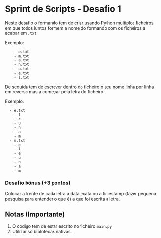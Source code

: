 # Sprint de Scripts - Desafio 1

Neste desafio o formando tem de criar usando Python multiplos ficheiros em que todos juntos formem a nome do formando com os ficheiros a acabar em `.txt`

Exemplo:
```
    - e.txt
    - m.txt
    - a.txt
    - n.txt
    - u.txt
    - e.txt
    - l.txt
```

De seguida tem de escrever dentro do ficheiro o seu nome linha por linha em reverso mas a começar pela letra do ficheiro .

Exemplo:
```
  - e.txt
    - l
    - e
    - u
    - n
    - a
    - m
  - m.txt
    - e
    - l
    - e
    - u
    - n
    - a
    - m
```

### Desafio bônus (+3 pontos)
Colocar a frente de cada letra a data exata ou a timestamp (fazer pequena pesquisa para entender o que é) a que foi escrita a letra.


## Notas (Importante)

1. O codigo tem de estar escrito no ficheiro `main.py`
1. Utilizar só biblotecas nativas.